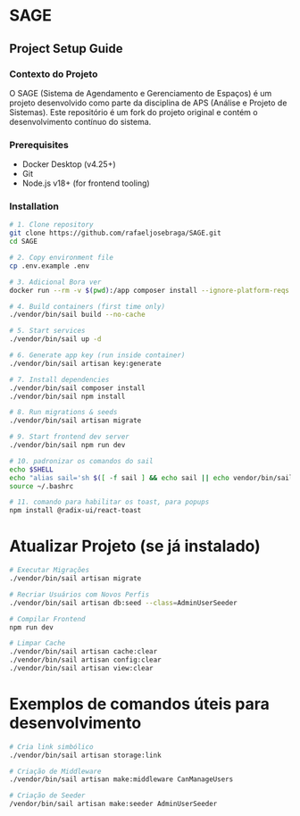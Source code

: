 # SAGE
## Project Setup Guide

### Contexto do Projeto
O SAGE (Sistema de Agendamento e Gerenciamento de Espaços) é um projeto desenvolvido como parte da disciplina de APS (Análise e Projeto de Sistemas). Este repositório é um fork do projeto original e contém o desenvolvimento contínuo do sistema.

### Prerequisites
- Docker Desktop (v4.25+)
- Git
- Node.js v18+ (for frontend tooling)

### Installation
```bash
# 1. Clone repository
git clone https://github.com/rafaeljosebraga/SAGE.git
cd SAGE

# 2. Copy environment file
cp .env.example .env

# 3. Adicional Bora ver
docker run --rm -v $(pwd):/app composer install --ignore-platform-reqs

# 4. Build containers (first time only)
./vendor/bin/sail build --no-cache

# 5. Start services
./vendor/bin/sail up -d

# 6. Generate app key (run inside container)
./vendor/bin/sail artisan key:generate

# 7. Install dependencies
./vendor/bin/sail composer install
./vendor/bin/sail npm install

# 8. Run migrations & seeds
./vendor/bin/sail artisan migrate 

# 9. Start frontend dev server
./vendor/bin/sail npm run dev

# 10. padronizar os comandos do sail 
echo $SHELL
echo "alias sail='sh $([ -f sail ] && echo sail || echo vendor/bin/sail)'" >> ~/.bashrc
source ~/.bashrc

# 11. comando para habilitar os toast, para popups
npm install @radix-ui/react-toast
```
# Atualizar Projeto (se já instalado)

```bash
# Executar Migrações
./vendor/bin/sail artisan migrate

# Recriar Usuários com Novos Perfis
./vendor/bin/sail artisan db:seed --class=AdminUserSeeder

# Compilar Frontend
npm run dev

# Limpar Cache
./vendor/bin/sail artisan cache:clear
./vendor/bin/sail artisan config:clear
./vendor/bin/sail artisan view:clear
```

# Exemplos de comandos úteis para desenvolvimento
```bash
# Cria link simbólico
./vendor/bin/sail artisan storage:link

# Criação de Middleware
./vendor/bin/sail artisan make:middleware CanManageUsers

# Criação de Seeder
/vendor/bin/sail artisan make:seeder AdminUserSeeder
```

